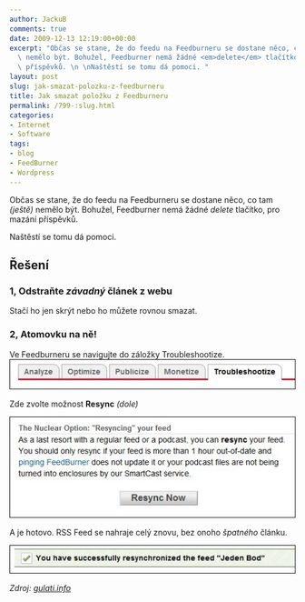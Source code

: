 ```yaml
---
author: JackuB
comments: true
date: 2009-12-13 12:19:00+00:00
excerpt: "Občas se stane, že do feedu na Feedburneru se dostane něco, co tam <em>(ještě)</em>\
  \ nemělo být. Bohužel, Feedburner nemá žádné <em>delete</em> tlačítko, pro mazání\
  \ příspěvků. \n \nNaštěstí se tomu dá pomoci. "
layout: post
slug: jak-smazat-polozku-z-feedburneru
title: Jak smazat položku z Feedburneru
permalink: /799-:slug.html
categories:
- Internet
- Software
tags:
- blog
- FeedBurner
- Wordpress
---
```


Občas se stane, že do feedu na Feedburneru se dostane něco, co tam _(ještě)_ nemělo být. Bohužel, Feedburner nemá žádné _delete_ tlačítko, pro mazání příspěvků.

Naštěstí se tomu dá pomoci.


## Řešení




### 1, Odstraňte _závadný_ článek z webu


Stačí ho jen skrýt nebo ho můžete rovnou smazat.


### 2, Atomovku na ně!


Ve Feedburneru se navigujte do záložky Troubleshootize.![Troubleshootize](/uploads/livewriter/JaksmazatpolokuzFeedburneru_137DA/Troubleshootize.jpg)

Zde zvolte možnost **Resync** _(dole)_

![resync-now](/uploads/livewriter/JaksmazatpolokuzFeedburneru_137DA/resyncnow.jpg)

A je hotovo. RSS Feed se nahraje celý znovu, bez onoho _špatného_ článku.

![resync](/uploads/livewriter/JaksmazatpolokuzFeedburneru_137DA/resync.jpg)

_Zdroj: [gulati.info](http://gulati.info/2009/11/deleting-a-feedburner-feed-item/)_
